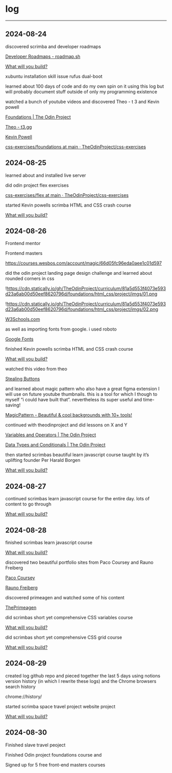 # log
---

## **2024-08-24**

discovered scrimba and developer roadmaps

[Developer Roadmaps - roadmap.sh](https://roadmap.sh/)

[What will you build?](https://scrimba.com/)

xubuntu installation skill issue rufus dual-boot

learned about 100 days of code and do my own spin on it using this log but will probably document stuff outside of only my programming existence

watched a bunch of youtube videos and discovered Theo - t 3 and Kevin powell

[Foundations | The Odin Project](https://www.theodinproject.com/paths/foundations/courses/foundations)

[Theo - t3․gg](https://www.youtube.com/@t3dotgg)

[Kevin Powell](https://www.youtube.com/@KevinPowell)

[css-exercises/foundations at main · TheOdinProject/css-exercises](https://github.com/TheOdinProject/css-exercises/tree/main/foundations)

## **2024-08-25**

learned about and installed live server

[](https://marketplace.visualstudio.com/items?itemName=ritwickdey.LiveServer)

did odin project flex exercises

[css-exercises/flex at main · TheOdinProject/css-exercises](https://github.com/TheOdinProject/css-exercises/tree/main/flex)

started Kevin powells scrimba HTML and CSS crash course 

[What will you build?](https://v2.scrimba.com/html-css-crash-course-c02l)

## **2024-08-26**

Frontend mentor

Frontend masters

https://courses.wesbos.com/account/magic/66d05fc96eda0aee1c01d597

did the odin project landing page design challenge and learned about rounded corners in css

!https://cdn.statically.io/gh/TheOdinProject/curriculum/81a5d553f4073e593d23a6ab00d50eef8620796d/foundations/html_css/project/imgs/01.png

!https://cdn.statically.io/gh/TheOdinProject/curriculum/81a5d553f4073e593d23a6ab00d50eef8620796d/foundations/html_css/project/imgs/02.png

[W3Schools.com](https://www.w3schools.com/css/css3_borders.asp)

as well as importing fonts from google. i used roboto

[Google Fonts](https://fonts.google.com/selection/embed)

finished Kevin powells scrimba HTML and CSS crash course 

[What will you build?](https://v2.scrimba.com/html-css-crash-course-c02l)

watched this video from theo

[Stealing Buttons](https://www.youtube.com/watch?v=r_A6oMULtGM)

and learned about magic pattern who also have a great figma extension I will use on future youtube thumbnails. this is a tool for which I though to myself “i could have built that”. nevertheless its super useful and time-saving!

[MagicPattern - Beautiful & cool backgrounds with 10+ tools!](https://www.magicpattern.design/)

continued with theodinproject and did lessons on X and Y

[Variables and Operators | The Odin Project](https://www.theodinproject.com/lessons/foundations-variables-and-operators)

[Data Types and Conditionals | The Odin Project](https://www.theodinproject.com/lessons/foundations-data-types-and-conditionals)

then started scrimbas beautiful learn javascript course taught by it’s uplifting founder Per Harald Borgen

[What will you build?](https://v2.scrimba.com/learn-javascript-c0v)

## **2024-08-27**

continued scrimbas learn javascript course for the entire day. lots of content to go through

[What will you build?](https://v2.scrimba.com/learn-javascript-c0v)

## **2024-08-28**

finished scrimbas learn javascript course

[What will you build?](https://v2.scrimba.com/learn-javascript-c0v)

discovered two beautiful portfolio sites from Paco Coursey and Rauno Freiberg

[Paco Coursey](https://paco.me/)

[Rauno Freiberg](https://rauno.me/)

discovered primeagen and watched some of his content

[ThePrimeagen](https://www.youtube.com/ThePrimeagen)

did scrimbas short yet comprehensive CSS variables course

[What will you build?](https://v2.scrimba.com/learn-css-variables-c026)

did scrimbas short yet comprehensive CSS grid course

[What will you build?](https://v2.scrimba.com/learn-css-grid-c02k)

## **2024-08-29**

created log github repo and pieced together the last 5 days using notions version history (in which I rewrite these logs) and the Chrome browsers search history

chrome://history/

started scrimba space travel project website project

[What will you build?](https://v2.scrimba.com/build-a-space-travel-website-c014)

## 2024-08-30

Finished slave travel peoject

Finished Odin project foundations course and 

Signed up for 5 free front-end masters courses
